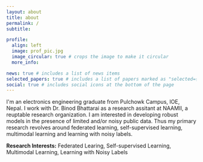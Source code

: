 ```yaml
---
layout: about
title: about
permalink: /
subtitle: 

profile:
  align: left
  image: prof_pic.jpg
  image_circular: true # crops the image to make it circular
  more_info: 

news: true # includes a list of news items
selected_papers: true # includes a list of papers marked as "selected={true}"
social: true # includes social icons at the bottom of the page
---
```

I'm an electronics engineering graduate from Pulchowk Campus, IOE, Nepal. I work with Dr. Binod Bhattarai as a research assitant at NAAMII, a reuptable research organization. I am interested in developing robust models in the presence of limited and/or noisy public data. Thus my primary research revolves around federated learning, self-supervised learning, multimodal learning and learning with noisy labels. 

<b>Research Interests:</b> Federated Learing, Self-supervised Learning, Multimodal Learning, Learning with Noisy Labels



